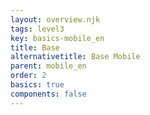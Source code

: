 ```yaml
---
layout: overview.njk
tags: level3
key: basics-mobile_en
title: Base
alternativetitle: Base Mobile
parent: mobile_en
order: 2
basics: true
components: false
---
```

